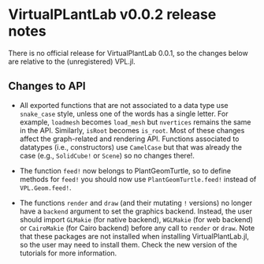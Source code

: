 # VirtualPLantLab v0.0.2 release notes

There is no official release for VirtualPlantLab 0.0.1, so the changes below are relative to
the (unregistered) VPL.jl.

## Changes to API

- All exported functions that are not associated to a data type use `snake_case` style,
unless one of the words has a single letter. For example, `loadmesh` becomes `load_mesh` but
`nvertices` remains the same in the API. Similarly, `isRoot` becomes `is_root`. Most of
these changes affect the graph-related and rendering API. Functions associated to datatypes
(i.e., constructors) use `CamelCase` but that was already the case (e.g., `SolidCube!` or
`Scene`) so no changes there!.

- The function `feed!` now belongs to PlantGeomTurtle, so to define methods for `feed!` you
should now use `PlantGeomTurtle.feed!` instead of `VPL.Geom.feed!`.

- The functions `render` and `draw` (and their mutating `!` versions) no longer have a `backend`
argument to set the graphics backend. Instead, the user should import `GLMakie` (for native
backend), `WGLMakie` (for web backend) or `CairoMakie` (for Cairo backend) before any call
to `render` or `draw`. Note that these packages are not installed when installing
VirtualPlantLab.jl, so the user may need to install them. Check the new version of the
tutorials for more information.
